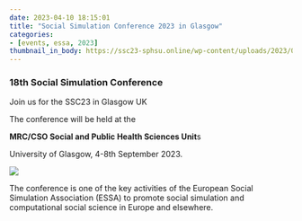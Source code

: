 ```yaml
---
date: 2023-04-10 18:15:01
title: "Social Simulation Conference 2023 in Glasgow"
categories:
- [events, essa, 2023]
thumbnail_in_body: https://ssc23-sphsu.online/wp-content/uploads/2023/03/Media_813345_smxx-500x86-1.png
---
```


<h3 class="_excerpt_ignore">18th Social Simulation Conference</h3>
Join us for the SSC23 in Glasgow UK

The conference will be held at the

**MRC/CSO Social and Public Health Sciences Unit**s

University of Glasgow, 4-8th September 2023.

![](https://ssc23-sphsu.online/wp-content/uploads/2023/03/Media_813345_smxx-500x86-1.png)

The conference is one of the key activities of the European Social Simulation Association (ESSA) to promote social simulation and computational social science in Europe and elsewhere.

